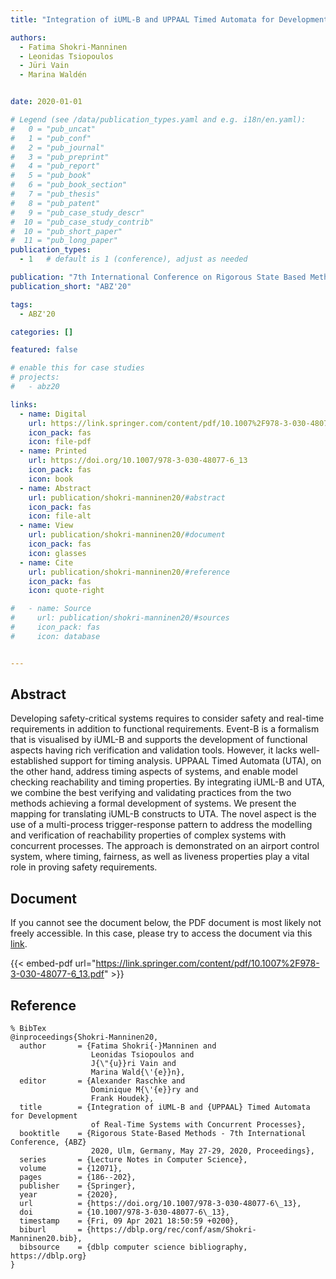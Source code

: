 ```yaml
---
title: "Integration of iUML-B and UPPAAL Timed Automata for Development of Real-Time Systems with Concurrent Processes"

authors:
  - Fatima Shokri-Manninen
  - Leonidas Tsiopoulos
  - Jüri Vain
  - Marina Waldén


date: 2020-01-01

# Legend (see /data/publication_types.yaml and e.g. i18n/en.yaml): 
#   0 = "pub_uncat"
#   1 = "pub_conf"
#   2 = "pub_journal"
#   3 = "pub_preprint"
#   4 = "pub_report"
#   5 = "pub_book"
#   6 = "pub_book_section"
#   7 = "pub_thesis"
#   8 = "pub_patent"
#   9 = "pub_case_study_descr"
#  10 = "pub_case_study_contrib"
#  10 = "pub_short_paper"
#  11 = "pub_long_paper"
publication_types:
  - 1   # default is 1 (conference), adjust as needed

publication: "7th International Conference on Rigorous State Based Methods (ABZ'20)"
publication_short: "ABZ'20"

tags:
  - ABZ'20

categories: []

featured: false

# enable this for case studies
# projects:
#   - abz20

links:
  - name: Digital
    url: https://link.springer.com/content/pdf/10.1007%2F978-3-030-48077-6_13.pdf
    icon_pack: fas
    icon: file-pdf
  - name: Printed
    url: https://doi.org/10.1007/978-3-030-48077-6_13
    icon_pack: fas
    icon: book
  - name: Abstract
    url: publication/shokri-manninen20/#abstract
    icon_pack: fas
    icon: file-alt
  - name: View
    url: publication/shokri-manninen20/#document
    icon_pack: fas
    icon: glasses
  - name: Cite
    url: publication/shokri-manninen20/#reference
    icon_pack: fas
    icon: quote-right

#   - name: Source
#     url: publication/shokri-manninen20/#sources
#     icon_pack: fas
#     icon: database


---
```


## Abstract

Developing safety-critical systems requires to consider safety and real-time requirements in addition to functional requirements. Event-B is a formalism that is visualised by iUML-B and supports the development of functional aspects having rich verification and validation tools. However, it lacks well-established support for timing analysis. UPPAAL Timed Automata (UTA), on the other hand, address timing aspects of systems, and enable model checking reachability and timing properties. By integrating iUML-B and UTA, we combine the best verifying and validating practices from the two methods achieving a formal development of systems. We present the mapping for translating iUML-B constructs to UTA. The novel aspect is the use of a multi-process trigger-response pattern to address the modelling and verification of reachability properties of complex systems with concurrent processes. The approach is demonstrated on an airport control system, where timing, fairness, as well as liveness properties play a vital role in proving safety requirements.

## Document

If you cannot see the document below, the PDF document is most likely not freely accessible. In this case, please try to access the document via this <a href="https://link.springer.com/content/pdf/10.1007%2F978-3-030-48077-6_13.pdf">link</a>.

{{< embed-pdf url="https://link.springer.com/content/pdf/10.1007%2F978-3-030-48077-6_13.pdf" >}}

## Reference

```
% BibTex
@inproceedings{Shokri-Manninen20,
  author       = {Fatima Shokri{-}Manninen and
                  Leonidas Tsiopoulos and
                  J{\"{u}}ri Vain and
                  Marina Wald{\'{e}}n},
  editor       = {Alexander Raschke and
                  Dominique M{\'{e}}ry and
                  Frank Houdek},
  title        = {Integration of iUML-B and {UPPAAL} Timed Automata for Development
                  of Real-Time Systems with Concurrent Processes},
  booktitle    = {Rigorous State-Based Methods - 7th International Conference, {ABZ}
                  2020, Ulm, Germany, May 27-29, 2020, Proceedings},
  series       = {Lecture Notes in Computer Science},
  volume       = {12071},
  pages        = {186--202},
  publisher    = {Springer},
  year         = {2020},
  url          = {https://doi.org/10.1007/978-3-030-48077-6\_13},
  doi          = {10.1007/978-3-030-48077-6\_13},
  timestamp    = {Fri, 09 Apr 2021 18:50:59 +0200},
  biburl       = {https://dblp.org/rec/conf/asm/Shokri-Manninen20.bib},
  bibsource    = {dblp computer science bibliography, https://dblp.org}
}


```

<!-- # add information for case study papers (if available)
## Sources

- **Used formal method:**
  [ASM](/method/asm)
- **Resources and tools:**
  Asmeta

For more information, please contact the <a href ="mailto:silvia.bonfanti@unibg.it;arcaini@nii.ac.jp;angelo.gargantini@unibg.it;scandurra@unibg.it;elvinia.riccobene@unimi.it">authors</a>-->

